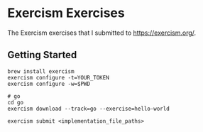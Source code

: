 # Exercism Exercises

The Exercism exercises that I submitted to https://exercism.org/.

## Getting Started

```shell
brew install exercism
exercism configure -t=YOUR_TOKEN
exercism configure -w=$PWD

# go
cd go
exercism download --track=go --exercise=hello-world

exercism submit <implementation_file_paths>
```
